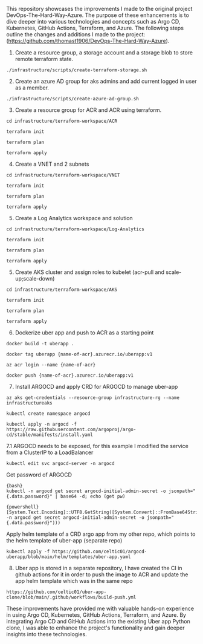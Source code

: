 This repository showcases the improvements I made to the original project DevOps-The-Hard-Way-Azure. The purpose of these enhancements is to dive deeper into various technologies and concepts such as Argo CD, Kubernetes, GitHub Actions, Terraform, and Azure. The following steps outline the changes and additions I made to the project:(https://github.com/thomast1906/DevOps-The-Hard-Way-Azure).

1. Create a resource group, a storage account and a storage blob to store remote terraform state.
```
./infrastructure/scripts/create-terraform-storage.sh
```
2. Create an azure AD group for aks admins and add current logged in user as a member.
```
./infrastructure/scripts/create-azure-ad-group.sh
```
3. Create a resource group for ACR and ACR using terraform.
```
cd infrastructure/terraform-workspace/ACR

terraform init

terraform plan

terraform apply
```
4. Create a VNET and 2 subnets
```
cd infrastructure/terraform-workspace/VNET

terraform init

terraform plan

terraform apply
```
5. Create a Log Analytics workspace and solution
```
cd infrastructure/terraform-workspace/Log-Analytics

terraform init

terraform plan

terraform apply
```
5. Create AKS cluster and assign roles to kubelet (acr-pull and scale-up;scale-down)
```
cd infrastructure/terraform-workspace/AKS

terraform init

terraform plan

terraform apply
```
6. Dockerize uber app and push to ACR as a starting point
```
docker build -t uberapp .

docker tag uberapp {name-of-acr}.azurecr.io/uberapp:v1

az acr login --name {name-of-acr}

docker push {name-of-acr}.azurecr.io/uberapp:v1
```
7. Install ARGOCD and apply CRD for ARGOCD to manage uber-app
```
az aks get-credentials --resource-group infrastructure-rg --name infrastructureaks

kubectl create namespace argocd

kubectl apply -n argocd -f https://raw.githubusercontent.com/argoproj/argo-cd/stable/manifests/install.yaml
```
7.1 ARGOCD needs to be exposed, for this example I modified the service from a ClusterIP to a LoadBalancer
```
kubectl edit svc argocd-server -n argocd
```
Get password of ARGOCD
```
{bash}
kubectl -n argocd get secret argocd-initial-admin-secret -o jsonpath="{.data.password}" | base64 -d; echo (get pw)

{powershell}
[System.Text.Encoding]::UTF8.GetString([System.Convert]::FromBase64String((kubectl -n argocd get secret argocd-initial-admin-secret -o jsonpath="{.data.password}")))
```
Apply helm template of a CRD argo app from my other repo, which points to the helm template of uber-app (separate repo)
```
kubectl apply -f https://github.com/celtic01/argocd-uberapp/blob/main/helm/templates/uber-app.yaml
```
8. Uber app is stored in a separate repository, I have created the CI in github actions for it in order to push the image to ACR and update the app helm template which was in the same repo
```
https://github.com/celtic01/uber-app-clone/blob/main/.github/workflows/build-push.yml
```
These improvements have provided me with valuable hands-on experience in using Argo CD, Kubernetes, GitHub Actions, Terraform, and Azure. By integrating Argo CD and GitHub Actions into the existing Uber app Python clone, I was able to enhance the project's functionality and gain deeper insights into these technologies.

